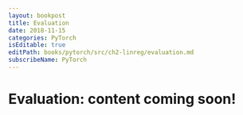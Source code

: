 ```yaml
---
layout: bookpost
title: Evaluation
date: 2018-11-15
categories: PyTorch
isEditable: true
editPath: books/pytorch/src/ch2-linreg/evaluation.md
subscribeName: PyTorch
---
```


<script type="text/x-mathjax-config">
MathJax.Hub.Config({
  TeX: { equationNumbers: { autoNumber: "AMS" } }
});
</script>

# Evaluation: content coming soon!

